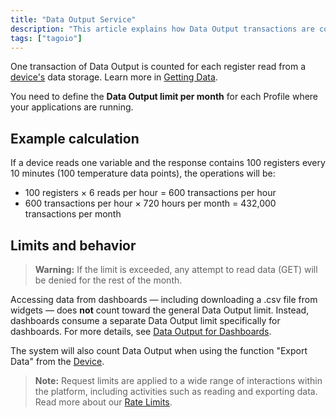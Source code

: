 ```yaml
---
title: "Data Output Service"
description: "This article explains how Data Output transactions are counted in TagoIO, how to set monthly Data Output limits per Profile, and how different actions (including dashboard downloads and device exports) affect those limits."
tags: ["tagoio"]
---
```

One transaction of Data Output is counted for each register read from a [device's](../devices/) data storage. Learn more in [Getting Data](../devices/data-management/data-export).

You need to define the **Data Output limit per month** for each Profile where your applications are running.

## Example calculation

If a device reads one variable and the response contains 100 registers every 10 minutes (100 temperature data points), the operations will be:

- 100 registers × 6 reads per hour = 600 transactions per hour  
- 600 transactions per hour × 720 hours per month = 432,000 transactions per month

## Limits and behavior

> **Warning:** If the limit is exceeded, any attempt to read data (GET) will be denied for the rest of the month.

Accessing data from dashboards — including downloading a .csv file from widgets — does **not** count toward the general Data Output limit. Instead, dashboards consume a separate Data Output limit specifically for dashboards. For more details, see [Data Output for Dashboards](../services/data-output-for-dashboards).

The system will also count Data Output when using the function "Export Data" from the [Device](../devices/).

> **Note:** Request limits are applied to a wide range of interactions within the platform, including activities such as reading and exporting data. Read more about our [Rate Limits](../rate-limits-hard-limits).